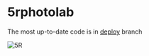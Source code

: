 # 5rphotolab

The most up-to-date code is in [deploy](https://github.com/5RPhotoLab-Website/5rphotolab/tree/deploy) branch

![5R](https://github.com/5RPhotoLab-Website/5rphotolab/assets/72937387/3cc57309-83f9-413e-86cc-ffc5b2335087)
